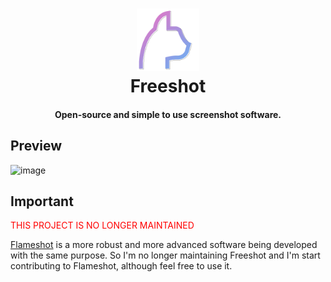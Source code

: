 <div align="center">
  <p>
    <h1>
      <a href="https://github.com/TiagoPrata/FreeShot">
        <img src="./_images/cat.svg" alt="Freeshot"  width="100" />
      </a>
      <br />
      Freeshot
    </h1>
    <h4>Open-source and simple to use screenshot software.</h4>
  </p>
</div>

## Preview

![image](./_image/using.gif)

## Important

<span style="color:red">THIS PROJECT IS NO LONGER MAINTAINED</span>

[Flameshot](https://github.com/flameshot-org) is a more robust and more advanced software being developed with the same purpose. So I'm no longer maintaining Freeshot and I'm start contributing to Flameshot, although feel free to use it.

